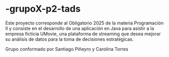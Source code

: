 # -grupoX-p2-tads
Este proyecto corresponde al Obligatorio 2025 de la materia Programación II y consiste en el desarrollo de una aplicación en Java para asistir a la empresa ficticia UMovie, una plataforma de streaming que desea mejorar su análisis de datos para la toma de decisiones estratégicas.

Grupo conformado por Santiago Piñeyro y Carolina Torres
